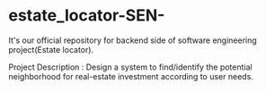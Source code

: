 # estate_locator-SEN-
It's our official repository for backend side of software engineering project(Estate locator).

Project Description : Design a system to find/identify the potential neighborhood
                      for real-estate investment according to user needs.
